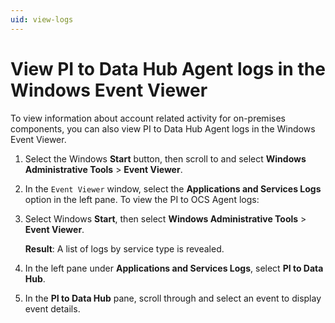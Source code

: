 ```yaml
---
uid: view-logs
---
```


# View PI to Data Hub Agent logs in the Windows Event Viewer

To view information about account related activity for on-premises components, you can also view PI to Data Hub Agent logs in the Windows Event Viewer.

1. Select the Windows **Start** button, then scroll to and select **Windows Administrative Tools** > **Event Viewer**.
 
1. In the `Event Viewer` window, select the **Applications and Services Logs** option in the left pane.
To view the PI to OCS Agent logs:

1. Select Windows **Start**, then select **Windows Administrative Tools** > **Event Viewer**.
 
    **Result**: A list of logs by service type is revealed.

1. In the left pane under **Applications and Services Logs**, select **PI to Data Hub**.

1. In the **PI to Data Hub** pane, scroll through and select an event to display event details.
